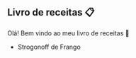 ## Livro de receitas :clipboard:

Olá! Bem vindo ao meu livro de receitas :wave:

- Strogonoff de Frango
